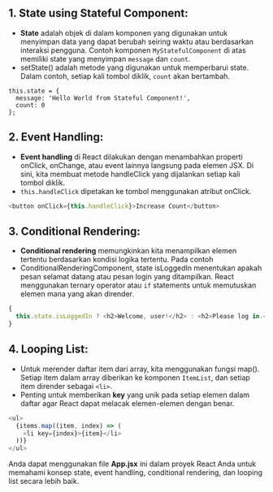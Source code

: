 ## 1. State using Stateful Component:

- **State** adalah objek di dalam komponen yang digunakan untuk menyimpan data yang dapat berubah seiring waktu atau berdasarkan interaksi pengguna. Contoh komponen `MyStatefulComponent` di atas memiliki state yang menyimpan `message` dan `count`.
- setState() adalah metode yang digunakan untuk memperbarui state. Dalam contoh, setiap kali tombol diklik, `count` akan bertambah.

```javaript
this.state = {
  message: 'Hello World from Stateful Component!',
  count: 0
};
```

## 2. Event Handling:

- **Event handling** di React dilakukan dengan menambahkan properti onClick, onChange, atau event lainnya langsung pada elemen JSX. Di sini, kita membuat metode handleClick yang dijalankan setiap kali tombol diklik.
- `this.handleClick` dipetakan ke tombol menggunakan atribut onClick.

```javascript
<button onClick={this.handleClick}>Increase Count</button>
```

## 3. Conditional Rendering:

- **Conditional rendering** memungkinkan kita menampilkan elemen tertentu berdasarkan kondisi logika tertentu. Pada contoh
- ConditionalRenderingComponent, state isLoggedIn menentukan apakah pesan selamat datang atau pesan login yang ditampilkan.
  React menggunakan ternary operator atau `if` statements untuk memutuskan elemen mana yang akan dirender.

```javascript
{
  this.state.isLoggedIn ? <h2>Welcome, user!</h2> : <h2>Please log in.</h2>;
}
```

## 4. Looping List:

- Untuk merender daftar item dari array, kita menggunakan fungsi map(). Setiap item dalam array diberikan ke komponen `ItemList`, dan setiap item dirender sebagai `<li>`.
- Penting untuk memberikan **key** yang unik pada setiap elemen dalam daftar agar React dapat melacak elemen-elemen dengan benar.

```javascript
<ul>
  {items.map((item, index) => (
    <li key={index}>{item}</li>
  ))}
</ul>
```

Anda dapat menggunakan file **App.jsx** ini dalam proyek React Anda untuk memahami konsep state, event handling, conditional rendering, dan looping list secara lebih baik.
